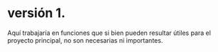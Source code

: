 # versión 1.
Aquí trabajaría en funciones que si bien pueden resultar útiles para el proyecto principal, no son necesarias ni importantes.